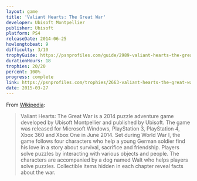 ```yaml
---
layout: game
title: 'Valiant Hearts: The Great War'
developer: Ubisoft Montpellier
publisher: Ubisoft
platform: PS4
releaseDate: 2014-06-25
howlongtobeat: 9
difficulty: 3/10
trophyGuide: https://psnprofiles.com/guide/2989-valiant-hearts-the-great-war-trophy-guide
durationHours: 18
trophies: 20/20
percent: 100%
progress: complete
link: https://psnprofiles.com/trophies/2663-valiant-hearts-the-great-war/barrelofjuice
date: 2015-03-27
---
```


From [Wikipedia](https://en.wikipedia.org/wiki/Valiant_Hearts:_The_Great_War):

> Valiant Hearts: The Great War is a 2014 puzzle adventure game developed by Ubisoft Montpellier and published by Ubisoft. The game was released for Microsoft Windows, PlayStation 3, PlayStation 4, Xbox 360 and Xbox One in June 2014. Set during World War I, the game follows four characters who help a young German soldier find his love in a story about survival, sacrifice and friendship. Players solve puzzles by interacting with various objects and people. The characters are accompanied by a dog named Walt who helps players solve puzzles. Collectible items hidden in each chapter reveal facts about the war.
